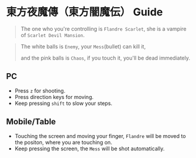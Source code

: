 # 東方夜魔傳（東方闇魔伝） Guide

> The one who you're controlling is `Flandre Scarlet`, she is a vampire of `Scarlet Devil Mansion`.

> The white balls is `Enemy`, your `Mess`(bullet) can kill it,
>
> and the pink balls is `Chaos`, if you touch it, you'll be dead immediately.

## PC

- Press `z` for shooting.
- Press direction keys for moving.
- Keep pressing `shift` to slow your steps.

## Mobile/Table

- Touching the screen and moving your finger, `Flandre` will be moved to the positon, where you are touching on.
- Keep pressing the screen, the `Mess` will be shot automatically.
